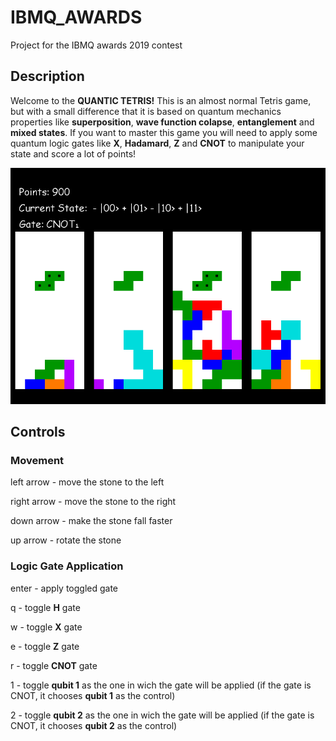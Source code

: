# IBMQ_AWARDS
Project for the IBMQ awards 2019 contest

## Description

Welcome to the **QUANTIC TETRIS!** This is an almost normal Tetris game, but with a small difference that it is based on quantum mechanics properties like  **superposition**, **wave function colapse**, **entanglement** and **mixed states**. If you want to master this game you will need to apply some quantum logic gates like **X**, **Hadamard**, **Z** and **CNOT** to manipulate your state and score a lot of points!

![Image of the game](https://github.com/Joao-Bernardo/IBMQ_AWARDS/blob/master/main_photo.png)

## Controls
### Movement
left arrow - move the stone to the left

right arrow - move the stone to the right

down arrow - make the stone fall faster

up arrow - rotate the stone 

### Logic Gate Application
enter - apply toggled gate

q - toggle **H** gate

w - toggle **X** gate

e - toggle **Z** gate

r - toggle **CNOT** gate

1 - toggle **qubit 1** as the one in wich the gate will be applied (if the gate is CNOT, it chooses **qubit 1** as the control)

2 - toggle **qubit 2** as the one in wich the gate will be applied (if the gate is CNOT, it chooses **qubit 2** as the control)

